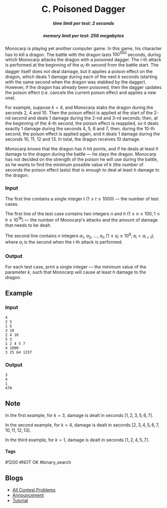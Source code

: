<h1 style='text-align: center;'> C. Poisoned Dagger</h1>

<h5 style='text-align: center;'>time limit per test: 2 seconds</h5>
<h5 style='text-align: center;'>memory limit per test: 256 megabytes</h5>

Monocarp is playing yet another computer game. In this game, his character has to kill a dragon. The battle with the dragon lasts $100^{500}$ seconds, during which Monocarp attacks the dragon with a poisoned dagger. The $i$-th attack is performed at the beginning of the $a_i$-th second from the battle start. The dagger itself does not deal damage, but it applies a poison effect on the dragon, which deals $1$ damage during each of the next $k$ seconds (starting with the same second when the dragon was stabbed by the dagger). However, if the dragon has already been poisoned, then the dagger updates the poison effect (i.e. cancels the current poison effect and applies a new one).

For example, suppose $k = 4$, and Monocarp stabs the dragon during the seconds $2$, $4$ and $10$. Then the poison effect is applied at the start of the $2$-nd second and deals $1$ damage during the $2$-nd and $3$-rd seconds; then, at the beginning of the $4$-th second, the poison effect is reapplied, so it deals exactly $1$ damage during the seconds $4$, $5$, $6$ and $7$; then, during the $10$-th second, the poison effect is applied again, and it deals $1$ damage during the seconds $10$, $11$, $12$ and $13$. In total, the dragon receives $10$ damage.

Monocarp knows that the dragon has $h$ hit points, and if he deals at least $h$ damage to the dragon during the battle — he slays the dragon. Monocarp has not decided on the strength of the poison he will use during the battle, so he wants to find the minimum possible value of $k$ (the number of seconds the poison effect lasts) that is enough to deal at least $h$ damage to the dragon.

### Input

The first line contains a single integer $t$ ($1 \le t \le 1000$) — the number of test cases.

The first line of the test case contains two integers $n$ and $h$ ($1 \le n \le 100; 1 \le h \le 10^{18}$) — the number of Monocarp's attacks and the amount of damage that needs to be dealt.

The second line contains $n$ integers $a_1$, $a_2$, ..., $a_n$ ($1 \le a_i \le 10^9; a_i < a_{i + 1}$), where $a_i$ is the second when the $i$-th attack is performed.

### Output

For each test case, print a single integer — the minimum value of the parameter $k$, such that Monocarp will cause at least $h$ damage to the dragon.

## Example

### Input


```text
4
2 5
1 5
3 10
2 4 10
5 3
1 2 4 5 7
4 1000
3 25 64 1337
```
### Output


```text
3
4
1
470
```
## Note

In the first example, for $k=3$, damage is dealt in seconds $[1, 2, 3, 5, 6, 7]$.

In the second example, for $k=4$, damage is dealt in seconds $[2, 3, 4, 5, 6, 7, 10, 11, 12, 13]$.

In the third example, for $k=1$, damage is dealt in seconds $[1, 2, 4, 5, 7]$.



#### Tags 

#1200 #NOT OK #binary_search 

## Blogs
- [All Contest Problems](../Educational_Codeforces_Round_118_(Rated_for_Div._2).md)
- [Announcement](../blogs/Announcement.md)
- [Tutorial](../blogs/Tutorial.md)

